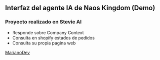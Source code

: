 ## Interfaz del agente IA de Naos Kingdom (Demo)
### Proyecto realizado en Stevie AI 

- Responde sobre Company Context
- Consulta en shopify estados de pedidos
- Consulta su propia pagina web

[MarianoDev](https://www.linkedin.com/in/mariano-garmendia-dev/)